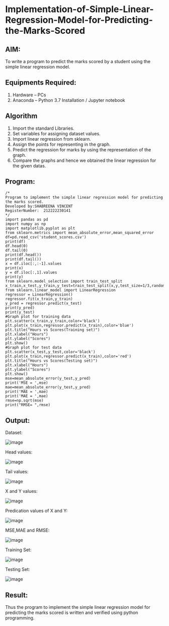 # Implementation-of-Simple-Linear-Regression-Model-for-Predicting-the-Marks-Scored

## AIM:
To write a program to predict the marks scored by a student using the simple linear regression model.

## Equipments Required:
1. Hardware – PCs
2. Anaconda – Python 3.7 Installation / Jupyter notebook

## Algorithm
1. Import the standard Libraries.
2. Set variables for assigning dataset values.
3. Import linear regression from sklearn.
4. Assign the points for representing in the graph.
5. Predict the regression for marks by using the representation of the graph.
6. Compare the graphs and hence we obtained the linear regression for the given
   datas. 

## Program:
```
/*
Program to implement the simple linear regression model for predicting the marks scored.
Developed by:SHABREENA VINCENT 
RegisterNumber:  212222230141
*/
import pandas as pd
import numpy as np
import matplotlib.pyplot as plt
from sklearn.metrics import mean_absolute_error,mean_squared_error
df=pd.read_csv('student_scores.csv')
print(df)
df.head(0)
df.tail(0)
print(df.head())
print(df.tail())
x = df.iloc[:,:-1].values
print(x)
y = df.iloc[:,1].values
print(y)
from sklearn.model_selection import train_test_split
x_train,x_test,y_train,y_test=train_test_split(x,y,test_size=1/3,random_state=0)
from sklearn.linear_model import LinearRegression
regressor = LinearRegression()
regressor.fit(x_train,y_train)
y_pred = regressor.predict(x_test)
print(y_pred)
print(y_test)
#Graph plot for training data
plt.scatter(x_train,y_train,color='black')
plt.plot(x_train,regressor.predict(x_train),color='blue')
plt.title("Hours vs Scores(Training set)")
plt.xlabel("Hours")
plt.ylabel("Scores")
plt.show()
#Graph plot for test data
plt.scatter(x_test,y_test,color='black')
plt.plot(x_train,regressor.predict(x_train),color='red')
plt.title("Hours vs Scores(Testing set)")
plt.xlabel("Hours")
plt.ylabel("Scores")
plt.show()
mse=mean_absolute_error(y_test,y_pred)
print('MSE = ',mse)
mae=mean_absolute_error(y_test,y_pred)
print('MAE = ',mae)
print('MAE = ',mae)
rmse=np.sqrt(mse)
print("RMSE= ",rmse)

```

## Output:
Dataset:

![image](https://github.com/rajalakshmi8248/Implementation-of-Simple-Linear-Regression-Model-for-Predicting-the-Marks-Scored/assets/122860827/e522e106-0a1a-47b3-be66-1c1ce1b7deed)

Head values:
 
![image](https://github.com/rajalakshmi8248/Implementation-of-Simple-Linear-Regression-Model-for-Predicting-the-Marks-Scored/assets/122860827/447b086f-f37f-4e67-8b11-9dd1feb66f74)

Tail values:

![image](https://github.com/rajalakshmi8248/Implementation-of-Simple-Linear-Regression-Model-for-Predicting-the-Marks-Scored/assets/122860827/76d40c4b-12eb-46ae-a84c-baa0dc5e2f07)

X and Y values:

![image](https://github.com/rajalakshmi8248/Implementation-of-Simple-Linear-Regression-Model-for-Predicting-the-Marks-Scored/assets/122860827/737fc7eb-1931-458e-ad88-2dcab0b3b5cc)

Predication values of X and Y:

![image](https://github.com/rajalakshmi8248/Implementation-of-Simple-Linear-Regression-Model-for-Predicting-the-Marks-Scored/assets/122860827/b0b25d32-73b2-43b6-9369-0ebbb8ebb3b4)

MSE,MAE and RMSE:

![image](https://github.com/rajalakshmi8248/Implementation-of-Simple-Linear-Regression-Model-for-Predicting-the-Marks-Scored/assets/122860827/7e9f72f9-1766-4ef8-b1f9-b249b85bcebd)

Training Set:

![image](https://github.com/rajalakshmi8248/Implementation-of-Simple-Linear-Regression-Model-for-Predicting-the-Marks-Scored/assets/122860827/95ad35ad-9e05-42c7-a70c-35f02b22e12e)

Testing Set:

![image](https://github.com/rajalakshmi8248/Implementation-of-Simple-Linear-Regression-Model-for-Predicting-the-Marks-Scored/assets/122860827/8543f186-7155-413d-a60a-ffe20c0bf1a0)

## Result:
Thus the program to implement the simple linear regression model for predicting the marks scored is written and verified using python programming.
